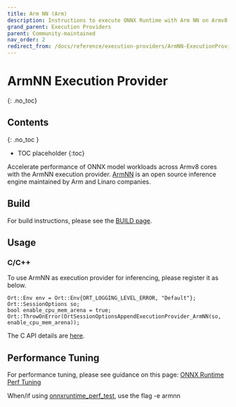 ```yaml
---
title: Arm NN (Arm)
description: Instructions to execute ONNX Runtime with Arm NN on Armv8 cores
grand_parent: Execution Providers
parent: Community-maintained
nav_order: 2
redirect_from: /docs/reference/execution-providers/ArmNN-ExecutionProvider
---
```


# ArmNN Execution Provider
{: .no_toc}

## Contents
{: .no_toc }

* TOC placeholder
{:toc}

Accelerate performance of ONNX model workloads across Armv8 cores with the ArmNN execution provider. [ArmNN](https://github.com/ARM-software/armnn) is an open source inference engine maintained by Arm and Linaro companies. 

## Build
For build instructions, please see the [BUILD page](../build/eps.md#armnn).

## Usage
### C/C++
To use ArmNN as execution provider for inferencing, please register it as below.
```
Ort::Env env = Ort::Env{ORT_LOGGING_LEVEL_ERROR, "Default"};
Ort::SessionOptions so;
bool enable_cpu_mem_arena = true;
Ort::ThrowOnError(OrtSessionOptionsAppendExecutionProvider_ArmNN(so, enable_cpu_mem_arena));
```
The C API details are [here](../get-started/with-c.md).

## Performance Tuning
For performance tuning, please see guidance on this page: [ONNX Runtime Perf Tuning](../performance/tune-performance.md)

When/if using [onnxruntime_perf_test](https://github.com/microsoft/onnxruntime/tree/master/onnxruntime/test/perftest), use the flag -e armnn
